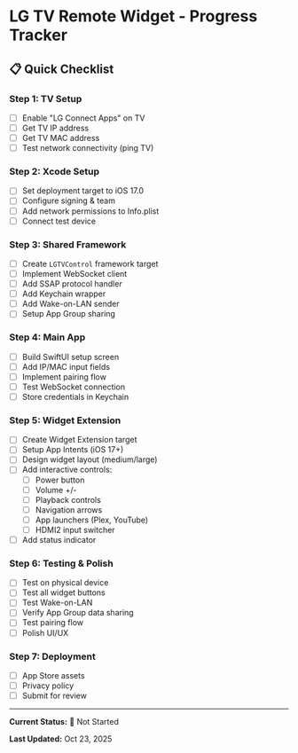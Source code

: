 # LG TV Remote Widget - Progress Tracker

## 📋 Quick Checklist

### Step 1: TV Setup
- [ ] Enable "LG Connect Apps" on TV
- [ ] Get TV IP address
- [ ] Get TV MAC address
- [ ] Test network connectivity (ping TV)

### Step 2: Xcode Setup
- [ ] Set deployment target to iOS 17.0
- [ ] Configure signing & team
- [ ] Add network permissions to Info.plist
- [ ] Connect test device

### Step 3: Shared Framework
- [ ] Create `LGTVControl` framework target
- [ ] Implement WebSocket client
- [ ] Add SSAP protocol handler
- [ ] Add Keychain wrapper
- [ ] Add Wake-on-LAN sender
- [ ] Setup App Group sharing

### Step 4: Main App
- [ ] Build SwiftUI setup screen
- [ ] Add IP/MAC input fields
- [ ] Implement pairing flow
- [ ] Test WebSocket connection
- [ ] Store credentials in Keychain

### Step 5: Widget Extension
- [ ] Create Widget Extension target
- [ ] Setup App Intents (iOS 17+)
- [ ] Design widget layout (medium/large)
- [ ] Add interactive controls:
  - [ ] Power button
  - [ ] Volume +/-
  - [ ] Playback controls
  - [ ] Navigation arrows
  - [ ] App launchers (Plex, YouTube)
  - [ ] HDMI2 input switcher
- [ ] Add status indicator

### Step 6: Testing & Polish
- [ ] Test on physical device
- [ ] Test all widget buttons
- [ ] Test Wake-on-LAN
- [ ] Verify App Group data sharing
- [ ] Test pairing flow
- [ ] Polish UI/UX

### Step 7: Deployment
- [ ] App Store assets
- [ ] Privacy policy
- [ ] Submit for review

---

**Current Status:** 🔴 Not Started

**Last Updated:** Oct 23, 2025
